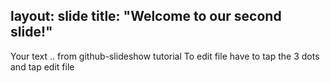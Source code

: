 layout: slide
title: "Welcome to our second slide!"
---
Your text .. from github-slideshow tutorial
To edit file have to tap the 3 dots and tap edit file
